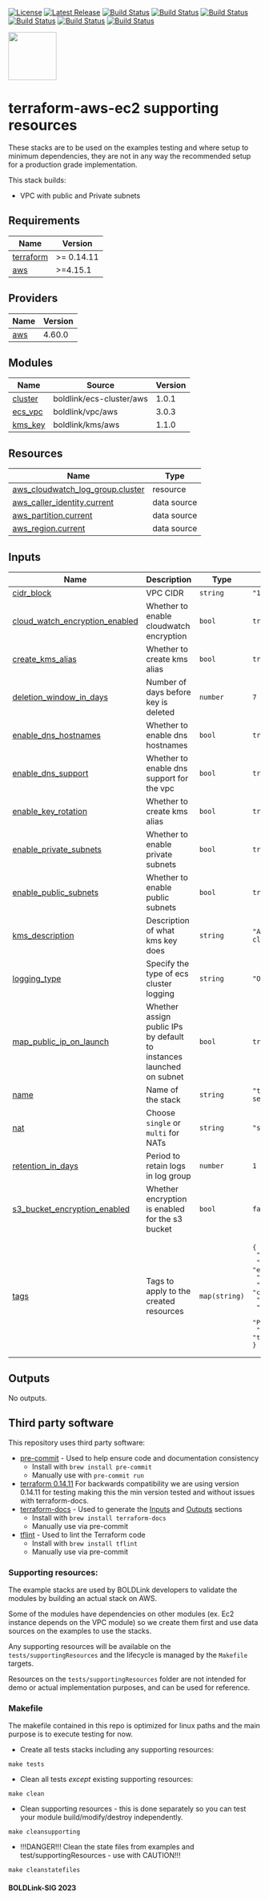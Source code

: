 [![License](https://img.shields.io/badge/License-Apache-blue.svg)](https://github.com/boldlink/terraform-aws-ecs-service/blob/main/LICENSE)
[![Latest Release](https://img.shields.io/github/release/boldlink/terraform-aws-ecs-service.svg)](https://github.com/boldlink/terraform-aws-ecs-service/releases/latest)
[![Build Status](https://github.com/boldlink/terraform-aws-ecs-service/actions/workflows/update.yaml/badge.svg)](https://github.com/boldlink/terraform-aws-ecs-service/actions)
[![Build Status](https://github.com/boldlink/terraform-aws-ecs-service/actions/workflows/release.yaml/badge.svg)](https://github.com/boldlink/terraform-aws-ecs-service/actions)
[![Build Status](https://github.com/boldlink/terraform-aws-ecs-service/actions/workflows/pre-commit.yaml/badge.svg)](https://github.com/boldlink/terraform-aws-ecs-service/actions)
[![Build Status](https://github.com/boldlink/terraform-aws-ecs-service/actions/workflows/pr-labeler.yaml/badge.svg)](https://github.com/boldlink/terraform-aws-ecs-service/actions)
[![Build Status](https://github.com/boldlink/terraform-aws-ecs-service/actions/workflows/checkov.yaml/badge.svg)](https://github.com/boldlink/terraform-aws-ecs-service/actions)
[![Build Status](https://github.com/boldlink/terraform-aws-ecs-service/actions/workflows/auto-badge.yaml/badge.svg)](https://github.com/boldlink/terraform-aws-ecs-service/actions)

[<img src="https://avatars.githubusercontent.com/u/25388280?s=200&v=4" width="96"/>](https://boldlink.io)

# terraform-aws-ec2 supporting resources

These stacks are to be used on the examples testing and where setup to minimum dependencies,
they are not in any way the recommended setup for a production grade implementation.

This stack builds:
* VPC with public and Private subnets

<!-- BEGINNING OF PRE-COMMIT-TERRAFORM DOCS HOOK -->
## Requirements

| Name | Version |
|------|---------|
| <a name="requirement_terraform"></a> [terraform](#requirement\_terraform) | >= 0.14.11 |
| <a name="requirement_aws"></a> [aws](#requirement\_aws) | >=4.15.1 |

## Providers

| Name | Version |
|------|---------|
| <a name="provider_aws"></a> [aws](#provider\_aws) | 4.60.0 |

## Modules

| Name | Source | Version |
|------|--------|---------|
| <a name="module_cluster"></a> [cluster](#module\_cluster) | boldlink/ecs-cluster/aws | 1.0.1 |
| <a name="module_ecs_vpc"></a> [ecs\_vpc](#module\_ecs\_vpc) | boldlink/vpc/aws | 3.0.3 |
| <a name="module_kms_key"></a> [kms\_key](#module\_kms\_key) | boldlink/kms/aws | 1.1.0 |

## Resources

| Name | Type |
|------|------|
| [aws_cloudwatch_log_group.cluster](https://registry.terraform.io/providers/hashicorp/aws/latest/docs/resources/cloudwatch_log_group) | resource |
| [aws_caller_identity.current](https://registry.terraform.io/providers/hashicorp/aws/latest/docs/data-sources/caller_identity) | data source |
| [aws_partition.current](https://registry.terraform.io/providers/hashicorp/aws/latest/docs/data-sources/partition) | data source |
| [aws_region.current](https://registry.terraform.io/providers/hashicorp/aws/latest/docs/data-sources/region) | data source |

## Inputs

| Name | Description | Type | Default | Required |
|------|-------------|------|---------|:--------:|
| <a name="input_cidr_block"></a> [cidr\_block](#input\_cidr\_block) | VPC CIDR | `string` | `"10.1.0.0/16"` | no |
| <a name="input_cloud_watch_encryption_enabled"></a> [cloud\_watch\_encryption\_enabled](#input\_cloud\_watch\_encryption\_enabled) | Whether to enable cloudwatch encryption | `bool` | `true` | no |
| <a name="input_create_kms_alias"></a> [create\_kms\_alias](#input\_create\_kms\_alias) | Whether to create kms alias | `bool` | `true` | no |
| <a name="input_deletion_window_in_days"></a> [deletion\_window\_in\_days](#input\_deletion\_window\_in\_days) | Number of days before key is deleted | `number` | `7` | no |
| <a name="input_enable_dns_hostnames"></a> [enable\_dns\_hostnames](#input\_enable\_dns\_hostnames) | Whether to enable dns hostnames | `bool` | `true` | no |
| <a name="input_enable_dns_support"></a> [enable\_dns\_support](#input\_enable\_dns\_support) | Whether to enable dns support for the vpc | `bool` | `true` | no |
| <a name="input_enable_key_rotation"></a> [enable\_key\_rotation](#input\_enable\_key\_rotation) | Whether to create kms alias | `bool` | `true` | no |
| <a name="input_enable_private_subnets"></a> [enable\_private\_subnets](#input\_enable\_private\_subnets) | Whether to enable private subnets | `bool` | `true` | no |
| <a name="input_enable_public_subnets"></a> [enable\_public\_subnets](#input\_enable\_public\_subnets) | Whether to enable public subnets | `bool` | `true` | no |
| <a name="input_kms_description"></a> [kms\_description](#input\_kms\_description) | Description of what kms key does | `string` | `"A test kms key for ecs cluster"` | no |
| <a name="input_logging_type"></a> [logging\_type](#input\_logging\_type) | Specify the type of ecs cluster logging | `string` | `"OVERRIDE"` | no |
| <a name="input_map_public_ip_on_launch"></a> [map\_public\_ip\_on\_launch](#input\_map\_public\_ip\_on\_launch) | Whether assign public IPs by default to instances launched on subnet | `bool` | `true` | no |
| <a name="input_name"></a> [name](#input\_name) | Name of the stack | `string` | `"terraform-aws-ecs-service"` | no |
| <a name="input_nat"></a> [nat](#input\_nat) | Choose `single` or `multi` for NATs | `string` | `"single"` | no |
| <a name="input_retention_in_days"></a> [retention\_in\_days](#input\_retention\_in\_days) | Period to retain logs in log group | `number` | `1` | no |
| <a name="input_s3_bucket_encryption_enabled"></a> [s3\_bucket\_encryption\_enabled](#input\_s3\_bucket\_encryption\_enabled) | Whether encryption is enabled for the s3 bucket | `bool` | `false` | no |
| <a name="input_tags"></a> [tags](#input\_tags) | Tags to apply to the created resources | `map(string)` | <pre>{<br>  "Department": "DevOps",<br>  "Environment": "examples",<br>  "InstanceScheduler": true,<br>  "LayerId": "cExample",<br>  "LayerName": "cExample",<br>  "Owner": "Boldlink",<br>  "Project": "Examples",<br>  "user::CostCenter": "terraform-registry"<br>}</pre> | no |

## Outputs

No outputs.
<!-- END OF PRE-COMMIT-TERRAFORM DOCS HOOK -->

## Third party software
This repository uses third party software:
* [pre-commit](https://pre-commit.com/) - Used to help ensure code and documentation consistency
  * Install with `brew install pre-commit`
  * Manually use with `pre-commit run`
* [terraform 0.14.11](https://releases.hashicorp.com/terraform/0.14.11/) For backwards compatibility we are using version 0.14.11 for testing making this the min version tested and without issues with terraform-docs.
* [terraform-docs](https://github.com/segmentio/terraform-docs) - Used to generate the [Inputs](#Inputs) and [Outputs](#Outputs) sections
  * Install with `brew install terraform-docs`
  * Manually use via pre-commit
* [tflint](https://github.com/terraform-linters/tflint) - Used to lint the Terraform code
  * Install with `brew install tflint`
  * Manually use via pre-commit

### Supporting resources:

The example stacks are used by BOLDLink developers to validate the modules by building an actual stack on AWS.

Some of the modules have dependencies on other modules (ex. Ec2 instance depends on the VPC module) so we create them
first and use data sources on the examples to use the stacks.

Any supporting resources will be available on the `tests/supportingResources` and the lifecycle is managed by the `Makefile` targets.

Resources on the `tests/supportingResources` folder are not intended for demo or actual implementation purposes, and can be used for reference.

### Makefile
The makefile contained in this repo is optimized for linux paths and the main purpose is to execute testing for now.
* Create all tests stacks including any supporting resources:
```console
make tests
```
* Clean all tests *except* existing supporting resources:
```console
make clean
```
* Clean supporting resources - this is done separately so you can test your module build/modify/destroy independently.
```console
make cleansupporting
```
* !!!DANGER!!! Clean the state files from examples and test/supportingResources - use with CAUTION!!!
```console
make cleanstatefiles
```


#### BOLDLink-SIG 2023
